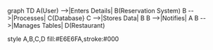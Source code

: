 graph TD
  A(User) -->|Enters Details| B(Reservation System)
  B -->|Processes| C{Database}
  C -->|Stores Data| B
  B -->|Notifies| A
  B -->|Manages Tables| D(Restaurant)

  style A,B,C,D fill:#E6E6FA,stroke:#000

